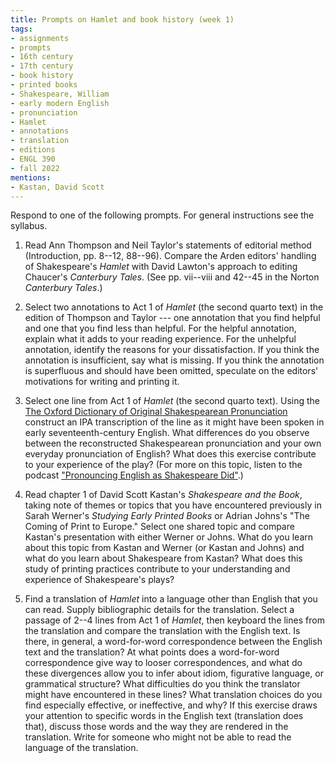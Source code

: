 ```yaml
---
title: Prompts on Hamlet and book history (week 1)
tags:
- assignments
- prompts
- 16th century
- 17th century
- book history
- printed books
- Shakespeare, William
- early modern English
- pronunciation
- Hamlet
- annotations
- translation
- editions
- ENGL 390
- fall 2022
mentions:
- Kastan, David Scott
---
```

Respond to one of the following prompts.
For general instructions see the syllabus.

1. Read Ann Thompson and Neil Taylor's statements of editorial method (Introduction, pp. 8--12, 88--96).
Compare the Arden editors' handling of Shakespeare's *Hamlet* with David Lawton's approach to editing Chaucer's *Canterbury Tales*.
(See pp. vii--viii and 42--45 in the Norton *Canterbury Tales*.)

1. Select two annotations to Act 1 of *Hamlet* (the second quarto text) in the edition of Thompson and Taylor --- one annotation that you find helpful and one that you find less than helpful.
For the helpful annotation, explain what it adds to your reading experience.
For the unhelpful annotation, identify the reasons for your dissatisfaction.
If you think the annotation is insufficient, say what is missing.
If you think the annotation is superfluous and should have been omitted, speculate on the editors' motivations for writing and printing it.

1. Select one line from Act 1 of *Hamlet* (the second quarto text).
Using the [The Oxford Dictionary of Original Shakespearean Pronunciation](https://www-oxfordreference-com.flagship.luc.edu/view/10.1093/acref/9780199668427.001.0001/acref-9780199668427) construct an IPA transcription of the line as it might have been spoken in early seventeenth-century English.
What differences do you observe between the reconstructed Shakespearean pronunciation and your own everyday pronunciation of English?
What does this exercise contribute to your experience of the play?
(For more on this topic, listen to the podcast ["Pronouncing English as Shakespeare Did"](https://www.folger.edu/shakespeare-unlimited/original-pronunciation).)

1. Read chapter 1 of David Scott Kastan's *Shakespeare and the Book*, taking note of themes or topics that you have encountered previously in Sarah Werner's *Studying Early Printed Books* or Adrian Johns's "The Coming of Print to Europe."
Select one shared topic and compare Kastan's presentation with either Werner or Johns.
What do you learn about this topic from Kastan and Werner (or Kastan and Johns) and what do you learn about Shakespeare from Kastan?
What does this study of printing practices contribute to your understanding and experience of Shakespeare's plays?

1. Find a translation of *Hamlet* into a language other than English that you can read.
Supply bibliographic details for the translation.
Select a passage of 2--4 lines from Act 1 of *Hamlet*, then keyboard the lines from the translation and compare the translation with the English text.
Is there, in general, a word-for-word correspondence between the English text and the translation?
At what points does a word-for-word correspondence give way to looser correspondences, and what do these divergences allow you to infer about idiom, figurative language, or grammatical structure?
What difficulties do you think the translator might have encountered in these lines?
What translation choices do you find especially effective, or ineffective, and why?
If this exercise draws your attention to specific words in the English text (translation does that), discuss those words and the way they are rendered in the translation.
Write for someone who might not be able to read the language of the translation.
